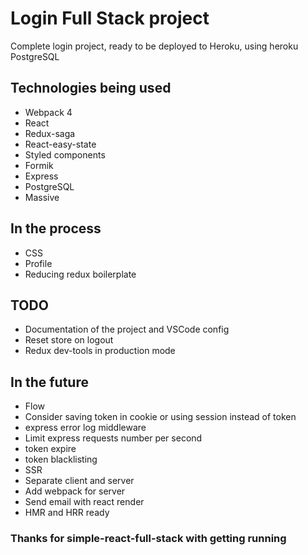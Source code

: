 # Login Full Stack project
Complete login project, ready to be deployed to Heroku, using heroku PostgreSQL

## Technologies being used
- Webpack 4
- React
- Redux-saga
- React-easy-state
- Styled components
- Formik
- Express
- PostgreSQL
- Massive

## In the process
- CSS
- Profile
- Reducing redux boilerplate

## TODO
- Documentation of the project and VSCode config
- Reset store on logout
- Redux dev-tools in production mode

## In the future
- Flow
- Consider saving token in cookie or using session instead of token
- express error log middleware
- Limit express requests number per second 
- token expire
- token blacklisting
- SSR
- Separate client and server
- Add webpack for server
- Send email with react render
- HMR and HRR ready

### Thanks for simple-react-full-stack with getting running
